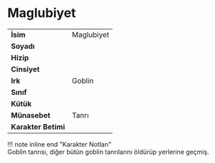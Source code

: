 # Maglubiyet   
|  |  |  
|---|---|  
| **İsim** | Maglubiyet |  
| **Soyadı** |  |  
| **Hizip** |  |  
| **Cinsiyet** |  |  
| **Irk** | Goblin |  
| **Sınıf** |  |  
| **Kütük** |  |  
| **Münasebet** | Tanrı |  
| **Karakter Betimi** |  |  
  
  
!!! note inline end "Karakter Notları"  
	Goblin tanrısı, diğer bütün goblin tanrılarını öldürüp yerlerine geçmiş.  
	  
	  
	